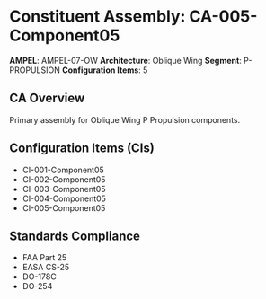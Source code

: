 # Constituent Assembly: CA-005-Component05

**AMPEL**: AMPEL-07-OW
**Architecture**: Oblique Wing
**Segment**: P-PROPULSION
**Configuration Items**: 5

## CA Overview
Primary assembly for Oblique Wing P Propulsion components.

## Configuration Items (CIs)
- CI-001-Component05
- CI-002-Component05
- CI-003-Component05
- CI-004-Component05
- CI-005-Component05

## Standards Compliance
- FAA Part 25
- EASA CS-25
- DO-178C
- DO-254
